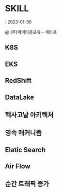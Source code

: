 
# SKILL 
: 2023-01-30


@ (주)케이타운포유 - 케타포 
## K8S
## EKS
## RedShift
## DataLake
## 헥사고날 아키텍처
## 영속 매커니즘
## Elatic Search 
## Air Flow
## 순간 트래픽 증가 

